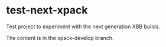 # test-next-xpack

Test project to experiment with the next generation XBB builds.

The content is in the xpack-develop branch.
